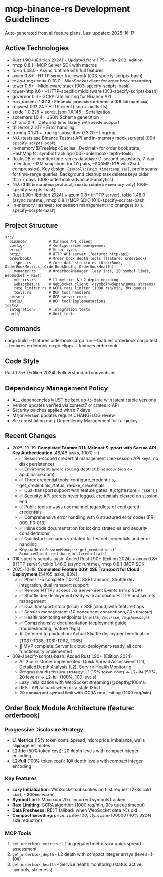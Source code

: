 # mcp-binance-rs Development Guidelines

Auto-generated from all feature plans. Last updated: 2025-10-17

## Active Technologies
- Rust 1.90+ (Edition 2024) - Updated from 1.75+ with 2021 edition
- rmcp 0.8.1 - MCP Server SDK with macros
- tokio 1.48.0 - Async runtime with full features
- axum 0.8+ - HTTP server framework (003-specify-scripts-bash)
- tokio-tungstenite 0.28.0 - WebSocket client for order book streaming
- tower 0.5+ - Middleware stack (003-specify-scripts-bash)
- tower-http 0.6+ - HTTP-specific middleware (003-specify-scripts-bash)
- governor 0.6 - GCRA rate limiting for Binance API
- rust_decimal 1.37.2 - Financial precision arithmetic (96-bit mantissa)
- reqwest 0.12.24 - HTTP client (json + rustls-tls)
- serde 1.0.228 + serde_json 1.0.145 - Serialization
- schemars 1.0.4 - JSON Schema generation
- chrono 0.4 - Date and time library with serde support
- thiserror 2.0.17 - Error handling
- tracing 0.1.41 + tracing-subscriber 0.3.20 - Logging
- N/A (tests use Binance Testnet API and in-memory mock servers) (004-specify-scripts-bash)
- In-memory (BTreeMap<Decimal, Decimal> for order book state, HashMap for symbol tracking) (007-orderbook-depth-tools)
- RocksDB embedded time-series database (1-second snapshots, 7-day retention, ~12M snapshots for 20 pairs, ~500MB-1GB with Zstd compression). Key design: `{symbol}:{unix_timestamp_sec}`, prefix scans for time-range queries. Background cleanup task deletes keys older than 7 days. (008-orderbook-advanced-analytics)
- N/A (SSE is stateless protocol, session state in-memory only) (009-specify-scripts-bash)
- Rust 1.90+ (Edition 2024) + axum 0.8+ (HTTP server), tokio 1.48.0 (async runtime), rmcp 0.8.1 (MCP SDK) (010-specify-scripts-bash)
- In-memory HashMap for session management (no changes) (010-specify-scripts-bash)

## Project Structure
```
src/
  binance/          # Binance API client
  config/           # Configuration management
  error/            # Error types
  http/             # HTTP API server (feature: http-api)
  orderbook/        # Order book depth tools (feature: orderbook)
    types.rs        # Core data structures (OrderBook, OrderBookMetrics, OrderBookDepth, OrderBookHealth)
    manager.rs      # OrderBookManager (lazy init, 20 symbol limit, WebSocket + REST)
    metrics.rs      # L1 metrics & L2 depth encoding
    websocket.rs    # WebSocket client (<symbol>@depth@100ms streams)
    rate_limiter.rs # GCRA rate limiter (1000 req/min, 30s queue)
    tools.rs        # MCP tool handlers
  server/           # MCP server core
  tools/            # MCP tool implementations
tests/
  integration/      # Integration tests
  unit/             # Unit tests
```

## Commands
cargo build --features orderbook
cargo run --features orderbook
cargo test --features orderbook
cargo clippy --features orderbook

## Code Style
Rust 1.75+ (Edition 2024): Follow standard conventions

## Dependency Management Policy
- ALL dependencies MUST be kept up-to-date with latest stable versions
- Version updates verified via context7 or crates.io API
- Security patches applied within 7 days
- Major version updates require CHANGELOG review
- See constitution.md § Dependency Management for full policy

## Recent Changes
- 2025-10-19: **Completed Feature 011: Mainnet Support with Secure API Key Authentication** (48/48 tasks, 100% ✅)
  - ✅ Session-scoped credential management (per-session API keys, no disk persistence)
  - ✅ Environment-aware routing (testnet.binance.vision ↔ api.binance.com)
  - ✅ Three credential tools: configure_credentials, get_credentials_status, revoke_credentials
  - ✅ Dual transport support with feature gates (#[cfg(feature = "sse")])
  - ✅ Security: API secrets never logged, credentials cleared on session end
  - ✅ Public tools always use mainnet regardless of configured credentials
  - ✅ Comprehensive error handling with 6 structured error codes (FR-009, FR-013)
  - ✅ Inline code documentation for locking strategies and security considerations
  - ✅ Quickstart scenarios validated for testnet credentials and error handling
  - Key pattern: `SessionManager::get_credentials() → BinanceClient::get_base_url(credentials)`
- 010-specify-scripts-bash: Added Rust 1.90+ (Edition 2024) + axum 0.8+ (HTTP server), tokio 1.48.0 (async runtime), rmcp 0.8.1 (MCP SDK)
- 2025-10-18: **Completed Feature 009: SSE Transport for Cloud Deployment** (54/65 tasks, 83%)
  - ✅ Phase 1-5 complete (100%): SSE transport, Shuttle.dev integration, dual transport support
  - ✅ Remote HTTPS access via Server-Sent Events (rmcp SDK)
  - ✅ Shuttle.dev deployment ready with automatic HTTPS and secrets management
  - ✅ Dual transport: stdio (local) + SSE (cloud) with feature flags
  - ✅ Session management (50 concurrent connections, 30s timeout)
  - ✅ Health monitoring endpoints (`/health`, `/mcp/sse`, `/mcp/message`)
  - ✅ Comprehensive documentation (deployment guide, troubleshooting, feature flags)
  - ⏸️ Deferred to production: Actual Shuttle deployment verification (T037-T038, T061-T062, T065)
  - 📝 MVP complete: Server is cloud-deployment-ready, all core functionality implemented
- 009-specify-scripts-bash: Added Rust 1.90+ (Edition 2024)
  - All 3 user stories implemented: Quick Spread Assessment (L1), Detailed Depth Analysis (L2), Service Health Monitoring
  - Progressive disclosure strategy: L1 (15% token cost) → L2-lite (50%, 20 levels) → L2-full (100%, 100 levels)
  - Lazy initialization with WebSocket streaming (<symbol>@depth@100ms)
  - REST API fallback when data stale (>5s)
  - 20 concurrent symbol limit with GCRA rate limiting (1000 req/min)

## Order Book Module Architecture (feature: orderbook)
### Progressive Disclosure Strategy
- **L1 Metrics** (15% token cost): Spread, microprice, imbalance, walls, slippage estimates
- **L2-lite** (50% token cost): 20 depth levels with compact integer encoding
- **L2-full** (100% token cost): 100 depth levels with compact integer encoding

### Key Features
- **Lazy Initialization**: WebSocket subscribes on first request (2-3s cold start, <200ms warm)
- **Symbol Limit**: Maximum 20 concurrent symbols tracked
- **Rate Limiting**: GCRA algorithm (1000 req/min, 30s queue timeout)
- **Data Freshness**: REST fallback when WebSocket data >5s old
- **Compact Encoding**: price_scale=100, qty_scale=100000 (40% JSON size reduction)

### MCP Tools
1. `get_orderbook_metrics` - L1 aggregated metrics for quick spread assessment
2. `get_orderbook_depth` - L2 depth with compact integer arrays (levels=1-100)
3. `get_orderbook_health` - Service health monitoring (status, active symbols, staleness)

<!-- MANUAL ADDITIONS START -->
<!-- MANUAL ADDITIONS END -->
